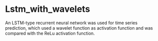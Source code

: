 # Lstm_with_wavelets
An LSTM-type recurrent neural network was used for time series prediction, which used a wavelet function as activation function and was compared with the ReLu activation function.
